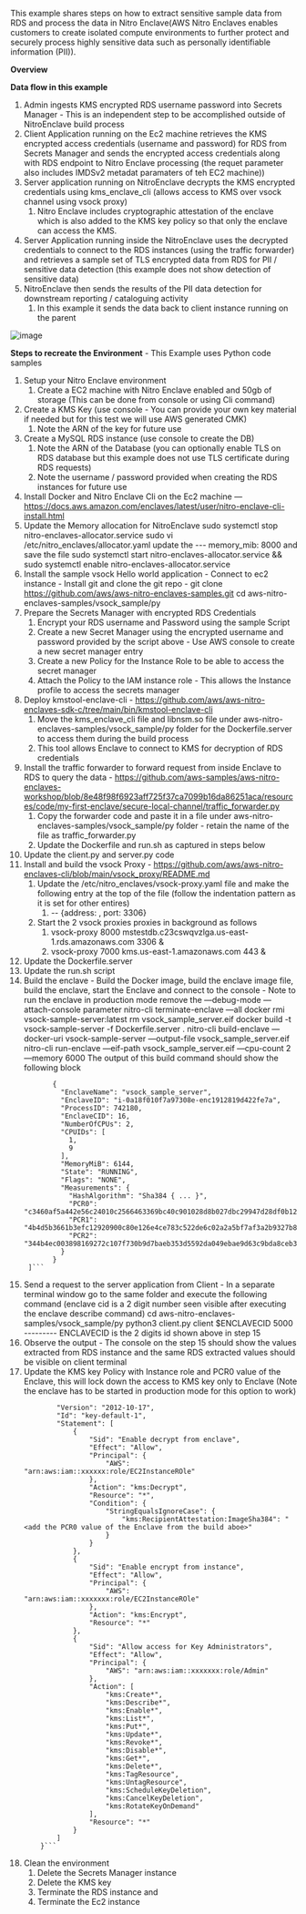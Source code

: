 This example shares steps on how to extract sensitive sample data from RDS and process the data in Nitro Enclave(AWS Nitro Enclaves enables customers to create isolated compute environments to further protect and securely process highly sensitive data such as personally identifiable information (PII)). 

**Overview**

**Data flow in this example**
1. Admin ingests KMS encrypted RDS username password into Secrets Manager - This is an independent step to be accomplished outside of NitroEnclave build process 
2. Client Application running on the Ec2 machine retrieves the KMS encrypted access credentials (username and password) for RDS from Secrets Manager and sends the encrypted access credentials along with RDS endpoint to Nitro Enclave processing (the requet parameter also includes IMDSv2 metadat paramaters of teh EC2 machine))
3. Server application running on NitroEnclave decrypts the KMS encrypted credentials using kms_enclave_cli (allows access to KMS over vsock channel using vsock proxy) 
    1. Nitro Enclave includes cryptographic attestation of the enclave which is also added to the KMS key policy so that only the enclave can access the KMS.
4. Server Application running inside the NitroEnclave uses the decrypted credentials to connect to the RDS instances (using the traffic forwarder) and retrieves a sample set of TLS encrypted data from RDS for PII / sensitive data detection (this example does not show detection of sensitive data)
5. NitroEnclave then sends the results of the PII data detection for downstream reporting / cataloguing activity
    1. In this example it sends the data back to client instance running on the parent
  
![image](https://github.com/user-attachments/assets/7722cd9a-4c51-413b-9cd7-ab506aa13448)

**Steps to recreate the Environment** - This Example uses Python code samples
1. Setup your Nitro Enclave environment
    1. Create a EC2 machine with Nitro Enclave enabled and 50gb of storage (This can be done from console or using Cli command)
2. Create a KMS Key (use console - You can provide your own key material if needed but for this test we will use AWS generated CMK)
    1. Note the ARN of the key for future use
3. Create a MySQL RDS instance (use console to create the DB) 
    1. Note the ARN of the Database (you can optionally enable TLS on RDS database but this example does not use TLS certificate during RDS requests)
    2. Note the username / password provided when creating the RDS instances for future use
4. Install Docker and Nitro Enclave Cli on the Ec2 machine — https://docs.aws.amazon.com/enclaves/latest/user/nitro-enclave-cli-install.html
5. Update the Memory allocation for NitroEnclave
      sudo systemctl stop nitro-enclaves-allocator.service
      sudo vi /etc/nitro_enclaves/allocator.yaml
      update the --- memory_mib: 8000 and save the file
      sudo systemctl start nitro-enclaves-allocator.service && sudo systemctl enable nitro-enclaves-allocator.service
6. Install the sample vsock Hello world application - Connect to ec2 instance - Install git and clone the git repo - 
      git clone https://github.com/aws/aws-nitro-enclaves-samples.git
      cd aws-nitro-enclaves-samples/vsock_sample/py
7. Prepare the Secrets Manager with encrypted RDS Credentials
    1. Encrypt your RDS username and Password using the sample Script  
    2. Create a new Secret Manager using the encrypted username and password provided by the script above - Use AWS console to create a new secret manager entry
    3. Create a new Policy for the Instance Role to be able to access the secret manager
    4. Attach the Policy to the IAM instance role - This allows the Instance profile to access the secrets manager
8. Deploy kmstool-enclave-cli - https://github.com/aws/aws-nitro-enclaves-sdk-c/tree/main/bin/kmstool-enclave-cli
    1. Move the kms_enclave_cli file and libnsm.so file under aws-nitro-enclaves-samples/vsock_sample/py folder for the Dockerfile.server to access them during the build process
    2. This tool allows Enclave to connect to KMS for decryption of RDS credentials
9. Install the traffic forwarder to forward request from inside Enclave to RDS to query the data - https://github.com/aws-samples/aws-nitro-enclaves-workshop/blob/8e48f98f6923aff725f37ca7099b16da86251aca/resources/code/my-first-enclave/secure-local-channel/traffic_forwarder.py
    1. Copy the forwarder code and paste it in a file under aws-nitro-enclaves-samples/vsock_sample/py folder - retain the name of the file as traffic_forwarder.py 
    2. Update the Dockerfile and run.sh as captured in steps below
10. Update the client.py and server.py code 
11. Install and build the vsock Proxy - https://github.com/aws/aws-nitro-enclaves-cli/blob/main/vsock_proxy/README.md
    1. Update the /etc/nitro_enclaves/vsock-proxy.yaml file and make the following entry at the top of the file (follow the indentation pattern as it is set for other entires)
        1. -- {address: <RDS Endpoint ARN>, port: 3306}
    2. Start the 2 vsock proxies proxies in background as follows
        1. vsock-proxy 8000 mstestdb.c23cswqvzlga.us-east-1.rds.amazonaws.com 3306 &
        2. vsock-proxy 7000 kms.us-east-1.amazonaws.com 443 &
12. Update the Dockerfile.server 
13. Update the run.sh script 
14. Build the enclave - Build the Docker image, build the enclave image file, build the enclave, start the Enclave and connect to the console - Note to run the enclave in production mode remove the —debug-mode —attach-console parameter
        nitro-cli terminate-enclave —all
        docker rmi vsock-sample-server:latest
        rm vsock_sample_server.eif
        docker build -t vsock-sample-server -f Dockerfile.server .
        nitro-cli build-enclave —docker-uri vsock-sample-server —output-file vsock_sample_server.eif
        nitro-cli run-enclave —eif-path vsock_sample_server.eif —cpu-count 2 —memory 6000
    The output of this build command should show the following block
       ```[
              {
                "EnclaveName": "vsock_sample_server",
                "EnclaveID": "i-0a18f010f7a97308e-enc1912819d422fe7a",
                "ProcessID": 742180,
                "EnclaveCID": 16,
                "NumberOfCPUs": 2,
                "CPUIDs": [
                  1,
                  9
                ],
                "MemoryMiB": 6144,
                "State": "RUNNING",
                "Flags": "NONE",
                "Measurements": {
                  "HashAlgorithm": "Sha384 { ... }",
                  "PCR0": "c3460af5a442e56c24010c2566463369bc40c901028d8b027dbc29947d28df0b1230ef5073c90863b8c2ed062aec7957",
                  "PCR1": "4b4d5b3661b3efc12920900c80e126e4ce783c522de6c02a2a5bf7af3a2b9327b86776f188e4be1c1c404a129dbda493",
                  "PCR2": "344b4ec003898169272c107f730b9d7baeb353d5592da049ebae9d63c9bda8ceb3b18d1d10767b472409c346112443ee"
                }
              }
        ]```
16. Send a request to the server application from Client - In a separate terminal window go to the same folder and execute the following command (enclave cid is a 2 digit number seen visible after executing the enclave describe command)
        cd aws-nitro-enclaves-samples/vsock_sample/py
        python3 client.py client $ENCLAVECID 5000 --------- ENCLAVECID is the 2 digits id shown above in step 15 
17. Observe the output - The console on the step 15 should show the values extracted from RDS instance and the same RDS extracted values should be visible on client terminal 
18. Update the KMS key Policy with Instance role and PCR0 value of the Enclave, this will lock down the access to KMS key only to Enclave (Note the enclave has to be started in production mode for this option to work)
    ```{
            "Version": "2012-10-17",
            "Id": "key-default-1",
            "Statement": [
                {
                    "Sid": "Enable decrypt from enclave",
                    "Effect": "Allow",
                    "Principal": {
                        "AWS": "arn:aws:iam::xxxxxx:role/EC2InstanceROle"
                    },
                    "Action": "kms:Decrypt",
                    "Resource": "*",
                    "Condition": {
                        "StringEqualsIgnoreCase": {
                            "kms:RecipientAttestation:ImageSha384": "<add the PCR0 value of the Enclave from the build aboe>"
                        }
                    }
                },
                {
                    "Sid": "Enable encrypt from instance",
                    "Effect": "Allow",
                    "Principal": {
                        "AWS": "arn:aws:iam::xxxxxxx:role/EC2InstanceROle"
                    },
                    "Action": "kms:Encrypt",
                    "Resource": "*"
                },
                {
                    "Sid": "Allow access for Key Administrators",
                    "Effect": "Allow",
                    "Principal": {
                        "AWS": "arn:aws:iam::xxxxxxx:role/Admin"
                    },
                    "Action": [
                        "kms:Create*",
                        "kms:Describe*",
                        "kms:Enable*",
                        "kms:List*",
                        "kms:Put*",
                        "kms:Update*",
                        "kms:Revoke*",
                        "kms:Disable*",
                        "kms:Get*",
                        "kms:Delete*",
                        "kms:TagResource",
                        "kms:UntagResource",
                        "kms:ScheduleKeyDeletion",
                        "kms:CancelKeyDeletion",
                        "kms:RotateKeyOnDemand"
                    ],
                    "Resource": "*"
                }
            ]
        }```
19. Clean the environment
    1. Delete the Secrets Manager instance
    2. Delete the KMS key
    3. Terminate the RDS instance and
    4. Terminate the Ec2 instance

